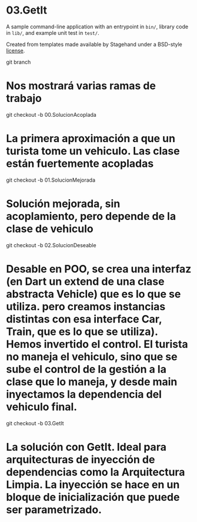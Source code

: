 # 03.GetIt

A sample command-line application with an entrypoint in `bin/`, library code
in `lib/`, and example unit test in `test/`.

Created from templates made available by Stagehand under a BSD-style
[license](https://github.com/dart-lang/stagehand/blob/master/LICENSE).

git branch
# Nos mostrará varias ramas de trabajo

git checkout -b 00.SolucionAcoplada
# La primera aproximación a que un turista tome un vehiculo. Las clase están fuertemente acopladas
git checkout -b 01.SolucionMejorada

# Solución mejorada, sin acoplamiento, pero depende de la clase de vehiculo

git checkout -b 02.SolucionDeseable
# Desable en POO, se crea una interfaz (en Dart un extend de una clase abstracta Vehicle) que es lo que se utiliza. pero creamos instancias distintas con esa interface Car, Train, que es lo que se utiliza). Hemos invertido el control. El turista no maneja el vehiculo, sino que se sube el control de la gestión a la clase que lo maneja, y desde main inyectamos la dependencia del vehiculo final.

git checkout -b 03.GetIt
# La solución con GetIt. Ideal para arquitecturas de inyección de dependencias como la Arquitectura Limpia. La inyección se hace en un bloque de inicialización que puede ser parametrizado.